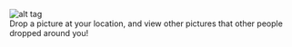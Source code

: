 ![alt tag](http://i.imgur.com/UUgFc2a.png)  
Drop a picture at your location, and view other pictures that other people dropped around you!
